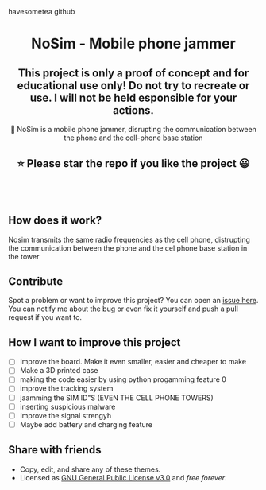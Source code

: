 havesometea github

<h1 align="center">NoSim - Mobile phone jammer</h1>
<h2 align="center">This project is only a proof of concept and for educational use only! Do not try to recreate or use. I will not be held esponsible for your actions. </h2>

<p align="center">📱 NoSim is a mobile phone jammer, disrupting the communication between the phone and the cell-phone base station</p>

<h2 align="center">⭐ Please star the repo if you like the project 😃</h2>
<br><br>

## How does it work?
Nosim transmits the same radio frequencies as the cell phone, distrupting the communication between the phone and the cel phone base station in the tower

## Contribute 
Spot a problem or want to improve this project? You can open an [issue here](https://github.com/alekexe/NoSim-Phone-Jammer/issues).
You can notify me about the bug or even fix it yourself and push a pull request if you want to.

## How I want to improve this project
- [ ] Improve the board. Make it even smaller, easier and cheaper to make
- [ ] Make a 3D printed case
- [ ] making the code easier by using python progamming feature 0
- [ ] improve the tracking system
- [ ] jaamming the SIM ID"S (EVEN THE CELL PHONE TOWERS)
- [ ] inserting suspicious malware 
- [ ] Improve the signal strengyh
- [ ] Maybe add battery and charging feature

## Share with friends
- Copy, edit, and share any of these themes.
- Licensed as [GNU General Public License v3.0](https://choosealicense.com/licenses/gpl-3.0/) and *free forever*. 
